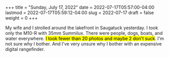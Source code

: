 +++
title = "Sunday, July 17, 2022"
date = 2022-07-17T05:57:00-04:00
lastmod = 2022-07-17T05:59:12-04:00
slug = 2022-07-17
draft = false
weight = 0
+++

My wife and I strolled around the lakefront in Saugatuck yesterday. I took only the M10-R with 35mm Summilux. There were people, dogs, boats, and water everywhere. <mark>I took fewer than 20 photos and maybe 2 don't suck</mark>. I'm not sure why I bother. And I've very unsure why I bother with an expensive digital rangefinder.

[//]: # "Exported with love from a post written in Org mode"
[//]: # "- https://github.com/kaushalmodi/ox-hugo"
